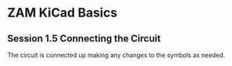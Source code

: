 # ZAM KiCad Basics

## Session 1.5 Connecting the Circuit

The circuit is connected up making any changes to the symbols as needed.